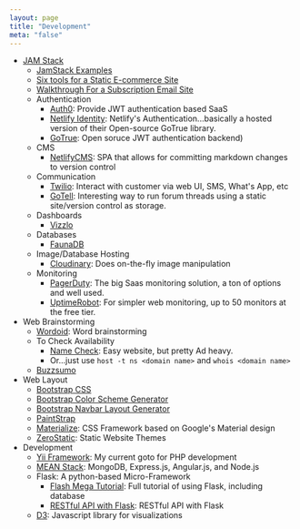 ```yaml
---
layout: page
title: "Development"
meta: "false"
---
```


* [JAM Stack](https://www.jamstack.org)
  * [JamStack Examples](https://jamstack.org/examples/)
  * [Six tools for a Static E-commerce Site](https://www.netlify.com/blog/2015/08/25/a-great-fast-static-e-commerce-experience-with-6-easy-tools/)
  * [Walkthrough For a Subscription Email Site](https://trolley.link/2019/03/03/paid-email-newsletter.html)
  * Authentication
    * [Auth0](https://auth0.com/): Provide JWT authentication based SaaS
    * [Netlify Identity](https://www.netlify.com/docs/identity/): Netlify's Authentication...basically a hosted version of their Open-source GoTrue library.
    * [GoTrue](https://github.com/netlify/gotrue): Open soruce JWT authentication backend)
  * CMS
    * [NetlifyCMS](https://github.com/netlify/netlify-cms): SPA that allows for committing markdown changes to version control
  * Communication
    * [Twilio](https://www.twilio.com/): Interact with customer via web UI, SMS, What's App, etc
    * [GoTell](https://github.com/netlify/gotell): Interesting way to run forum threads using a static site/version control as storage.
  * Dashboards
    * [Vizzlo](https://vizzlo.com/)    
  * Databases
    * [FaunaDB](https://fauna.com/)
  * Image/Database Hosting
    * [Cloudinary](https://cloudinary.com/): Does on-the-fly image manipulation
  * Monitoring
    * [PagerDuty](https://www.pagerduty.com/): The big Saas monitoring solution, a ton of options and well used.
    * [UptimeRobot](https://uptimerobot.com/): For simpler web monitoring, up to 50 monitors at the free tier.
* Web Brainstorming
    * [Wordoid](https://wordoid.com/): Word brainstorming
    * To Check Availability
      * [Name Check](https://namechk.com/): Easy website, but pretty Ad heavy.
      * Or...just use `host -t ns <domain name>` and `whois <domain name>` 
    * [Buzzsumo](https://app.buzzsumo.com)
* Web Layout
    * [Bootstrap CSS](http://getbootstrap.com/css/)
    * [Bootstrap Color Scheme Generator](http://www.lavishbootstrap.com/)
    * [Bootstrap Navbar Layout Generator](http://twbscolor.smarchal.com/)
    * [PaintStrap](http://paintstrap.com/)
    * [Materialize](http://materializecss.com/): CSS Framework based on Google's Material design
    * [ZeroStatic](https://www.zerostatic.io): Static Website Themes
* Development
    * [Yii Framework](http://www.yiiframework.com/): My current goto for PHP development
    * [MEAN Stack](http://mean.io/#!/): MongoDB, Express.js, Angular.js, and Node.js
    * Flask: A python-based Micro-Framework
      * [Flash Mega Tutorial](http://blog.miguelgrinberg.com/post/the-flask-mega-tutorial-part-i-hello-world): Full tutorial of using Flask, including database
      * [RESTful API with Flask](http://blog.miguelgrinberg.com/post/designing-a-restful-api-with-python-and-flask): RESTful API with Flask
    * [D3](https://github.com/mbostock/d3/wiki/Gallery):  Javascript library for visualizations 
